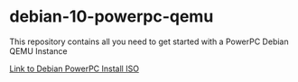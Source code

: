 # debian-10-powerpc-qemu
This repository contains all you need to get started with a PowerPC Debian QEMU Instance

[Link to Debian PowerPC Install ISO](https://cdimage.debian.org/debian-cd/current/ppc64el/iso-cd/debian-10.6.0-ppc64el-netinst.iso)

